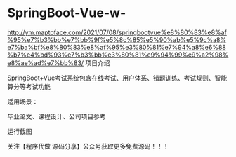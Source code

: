 # SpringBoot-Vue-w-
http://ym.maptoface.com/2021/07/08/springbootvue%e8%80%83%e8%af%95%e7%b3%bb%e7%bb%9f%e5%8c%85%e5%90%ab%e5%9c%a8%e7%ba%bf%e8%80%83%e8%af%95%e3%80%81%e7%94%a8%e6%88%b7%e4%bd%93%e7%b3%bb%e3%80%81%e9%94%99%e9%a2%98%e8%ae%ad%e7%bb%83/
项目介绍

SpringBoot+Vue考试系统包含在线考试、用户体系、错题训练、考试规则、智能算分等考试功能

适用场景：

毕业论文、课程设计、公司项目参考

运行截图

          

关注【程序代做 源码分享】公众号获取更多免费源码！！！
